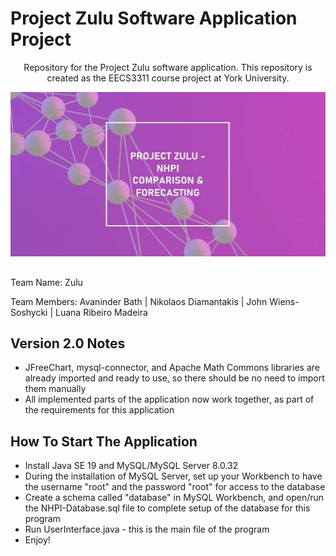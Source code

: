 # Project Zulu Software Application Project
<p align="center">Repository for the Project Zulu software application. This repository is created as the EECS3311 course project at York University.</p>

![picture](TitlePage.jpg)

##
Team Name: Zulu

Team Members: Avaninder Bath | Nikolaos Diamantakis | John Wiens-Soshycki | Luana Ribeiro Madeira

## Version 2.0 Notes
- JFreeChart, mysql-connector, and Apache Math Commons libraries are already imported and ready to use, so there should be no need to import them manually
- All implemented parts of the application now work together, as part of the requirements for this application

## How To Start The Application
- Install Java SE 19 and MySQL/MySQL Server 8.0.32
- During the installation of MySQL Server, set up your Workbench to have the username "root" and the password "root" for access to the database
- Create a schema called "database" in MySQL Workbench, and open/run the NHPI-Database.sql file to complete setup of the database for this program
- Run UserInterface.java - this is the main file of the program
- Enjoy!
